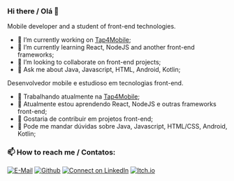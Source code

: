 ### Hi there / Olá 👋

Mobile developer and a student of front-end technologies.

- 🔭 I’m currently working on [Tap4Mobile](https://tap4mobile.com.br/);
- 🌱 I’m currently learning React, NodeJS and another front-end frameworks;
- 👯 I’m looking to collaborate on front-end projects;
- 💬 Ask me about Java, Javascript, HTML, Android, Kotlin;

Desenvolvedor mobile e estudioso em tecnologias front-end.

- 🔭 Trabalhando atualmente na [Tap4Mobile](https://tap4mobile.com.br/);
- 🌱 Atualmente estou aprendendo React, NodeJS e outras frameworks front-end;
- 👯 Gostaria de contribuir em projetos front-end;
- 💬 Pode me mandar dúvidas sobre Java, Javascript, HTML/CSS, Android, Kotlin;

### 📫 How to reach me / Contatos:

[![E-Mail](https://img.shields.io/badge/--email?label=E-mail&logo=Gmail&style=social)](mailto:evertonsoaresborges@gmail.com)
[![Github](https://img.shields.io/badge/--github?label=github&logo=github&style=social)](https://github.com/EvertonBorges)
[![Connect on LinkedIn](https://img.shields.io/badge/--linkedin?label=LinkedIn&logo=LinkedIn&style=social)](https://www.linkedin.com/in/everton-soares-borges/)
[![Itch.io](https://img.shields.io/badge/--itchio?label=Itch.io&logo=Itch.io&style=social)](https://evertonborges.itch.io/)
